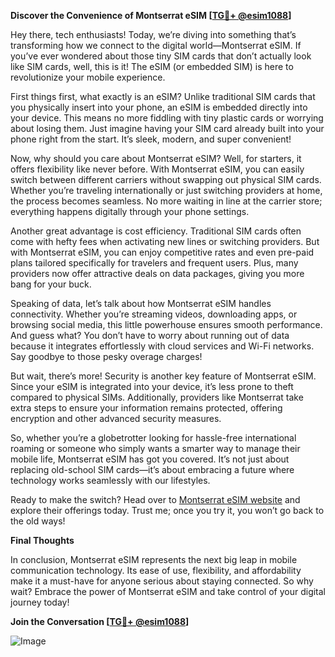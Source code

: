 **Discover the Convenience of Montserrat eSIM [[TG💪+ @esim1088](https://t.me/s/esim1088)]**

Hey there, tech enthusiasts! Today, we’re diving into something that’s transforming how we connect to the digital world—Montserrat eSIM. If you’ve ever wondered about those tiny SIM cards that don’t actually look like SIM cards, well, this is it! The eSIM (or embedded SIM) is here to revolutionize your mobile experience.

First things first, what exactly is an eSIM? Unlike traditional SIM cards that you physically insert into your phone, an eSIM is embedded directly into your device. This means no more fiddling with tiny plastic cards or worrying about losing them. Just imagine having your SIM card already built into your phone right from the start. It’s sleek, modern, and super convenient!

Now, why should you care about Montserrat eSIM? Well, for starters, it offers flexibility like never before. With Montserrat eSIM, you can easily switch between different carriers without swapping out physical SIM cards. Whether you’re traveling internationally or just switching providers at home, the process becomes seamless. No more waiting in line at the carrier store; everything happens digitally through your phone settings.

Another great advantage is cost efficiency. Traditional SIM cards often come with hefty fees when activating new lines or switching providers. But with Montserrat eSIM, you can enjoy competitive rates and even pre-paid plans tailored specifically for travelers and frequent users. Plus, many providers now offer attractive deals on data packages, giving you more bang for your buck.

Speaking of data, let’s talk about how Montserrat eSIM handles connectivity. Whether you’re streaming videos, downloading apps, or browsing social media, this little powerhouse ensures smooth performance. And guess what? You don’t have to worry about running out of data because it integrates effortlessly with cloud services and Wi-Fi networks. Say goodbye to those pesky overage charges!

But wait, there’s more! Security is another key feature of Montserrat eSIM. Since your eSIM is integrated into your device, it’s less prone to theft compared to physical SIMs. Additionally, providers like Montserrat take extra steps to ensure your information remains protected, offering encryption and other advanced security measures.

So, whether you’re a globetrotter looking for hassle-free international roaming or someone who simply wants a smarter way to manage their mobile life, Montserrat eSIM has got you covered. It’s not just about replacing old-school SIM cards—it’s about embracing a future where technology works seamlessly with our lifestyles.

Ready to make the switch? Head over to [Montserrat eSIM website](https://www.montserrat.com) and explore their offerings today. Trust me; once you try it, you won’t go back to the old ways!

**Final Thoughts**

In conclusion, Montserrat eSIM represents the next big leap in mobile communication technology. Its ease of use, flexibility, and affordability make it a must-have for anyone serious about staying connected. So why wait? Embrace the power of Montserrat eSIM and take control of your digital journey today!

**Join the Conversation [[TG💪+ @esim1088](https://t.me/s/esim1088)]**

![Image](https://i.postimg.cc/Y0z9fWf4/image.png)